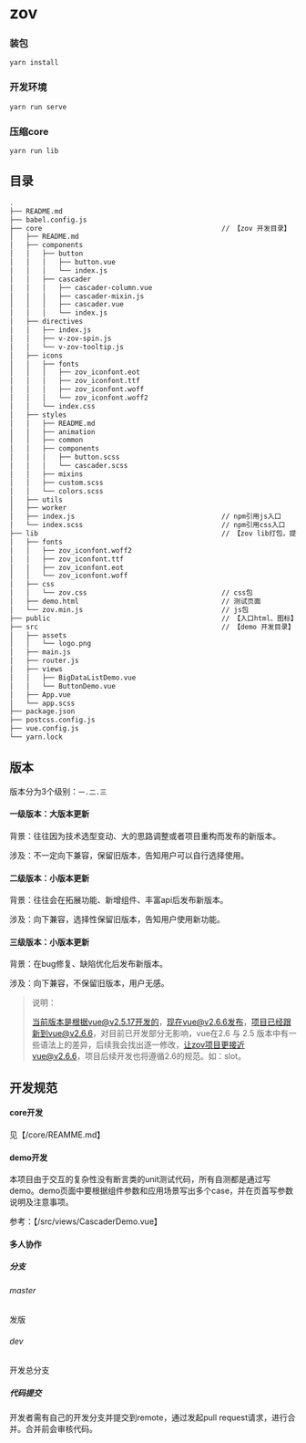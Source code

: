 # zov

### 装包

```
yarn install
```

### 开发环境

```
yarn run serve
```

### 压缩core

```
yarn run lib
```

## 目录

```bash
.
├── README.md
├── babel.config.js
├── core                                            // 【zov 开发目录】
│   ├── README.md
│   ├── components
│   │   ├── button
│   │   │   ├── button.vue
│   │   │   └── index.js
│   │   ├── cascader
│   │   │   ├── cascader-column.vue
│   │   │   ├── cascader-mixin.js
│   │   │   ├── cascader.vue
│   │   │   └── index.js
│   ├── directives
│   │   ├── index.js
│   │   ├── v-zov-spin.js
│   │   └── v-zov-tooltip.js
│   ├── icons
│   │   ├── fonts
│   │   │   ├── zov_iconfont.eot
│   │   │   ├── zov_iconfont.ttf
│   │   │   ├── zov_iconfont.woff
│   │   │   └── zov_iconfont.woff2
│   │   └── index.css
│   ├── styles
│   │   ├── README.md
│   │   ├── animation
│   │   ├── common
│   │   ├── components
│   │   │   ├── button.scss
│   │   │   └── cascader.scss
│   │   ├── mixins
│   │   ├── custom.scss
│   │   └── colors.scss
│   ├── utils
│   ├── worker
│   ├── index.js                                    // npm引用js入口
│   └── index.scss                                  // npm引用css入口
├── lib                                             // 【zov lib打包，提供给browser端引用】
│   ├── fonts
│   │   ├── zov_iconfont.woff2
│   │   ├── zov_iconfont.ttf
│   │   ├── zov_iconfont.eot
│   │   └── zov_iconfont.woff
│   ├── css
│   │   └── zov.css                                 // css包
│   ├── demo.html                                   // 测试页面
│   └── zov.min.js                                  // js包
├── public                                          // 【入口html、图标】
├── src                                             // 【demo 开发目录】
│   ├── assets
│   │   └── logo.png
│   ├── main.js
│   ├── router.js
│   ├── views
│   │   ├── BigDataListDemo.vue
│   │   └── ButtonDemo.vue
│   ├── App.vue
│   └── app.scss
├── package.json
├── postcss.config.js
├── vue.config.js
└── yarn.lock
```

## 版本

版本分为3个级别：`一.二.三`

#### 一级版本：大版本更新

背景：往往因为技术选型变动、大的思路调整或者项目重构而发布的新版本。

涉及：不一定向下兼容，保留旧版本，告知用户可以自行选择使用。

#### 二级版本：小版本更新

背景：往往会在拓展功能、新增组件、丰富api后发布新版本。

涉及：向下兼容，选择性保留旧版本，告知用户使用新功能。

#### 三级版本：小版本更新

背景：在bug修复、缺陷优化后发布新版本。

涉及：向下兼容，不保留旧版本，用户无感。

> 说明：
>
> 当前版本是根据vue@v2.5.17开发的，现在vue@v2.6.6发布，项目已经跟新到vue@v2.6.6，对目前已开发部分无影响，vue在2.6 与 2.5 版本中有一些语法上的差异，后续我会找出逐一修改，让zov项目更接近vue@v2.6.6，项目后续开发也将遵循2.6的规范。如：slot。

## 开发规范

#### core开发

见【/core/REAMME.md】

#### demo开发

本项目由于交互的复杂性没有断言类的unit测试代码，所有自测都是通过写demo。demo页面中要根据组件参数和应用场景写出多个case，并在页首写参数说明及注意事项。

参考：【/src/views/CascaderDemo.vue】

#### 多人协作

##### 分支

###### master

发版

###### dev

开发总分支

##### 代码提交

开发者需有自己的开发分支并提交到remote，通过发起pull request请求，进行合并。合并前会审核代码。
